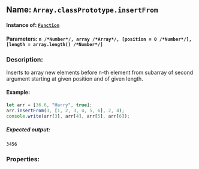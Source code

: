 ## Name: `Array.classPrototype.insertFrom`

#### Instance of: [`Function`](Function.md)

#### Parameters: `n /*Number*/, array /*Array*/, [position = 0 /*Number*/], [length = array.length() /*Number*/]`

### Description:

Inserts to array new elements before n-th element from subarray of second
argument starting at given position and of given length.

#### Example:

```js
let arr = [36.6, "Harry", true];
arr.insertFrom(3, [1, 2, 3, 4, 5, 6], 2, 4);
console.write(arr[3], arr[4], arr[5], arr[6]);
```

##### Expected output:

```
3456
```

### Properties:



